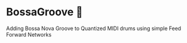 # BossaGroove :drum:

Adding Bossa Nova Groove to Quantized MIDI drums using simple Feed Forward Networks